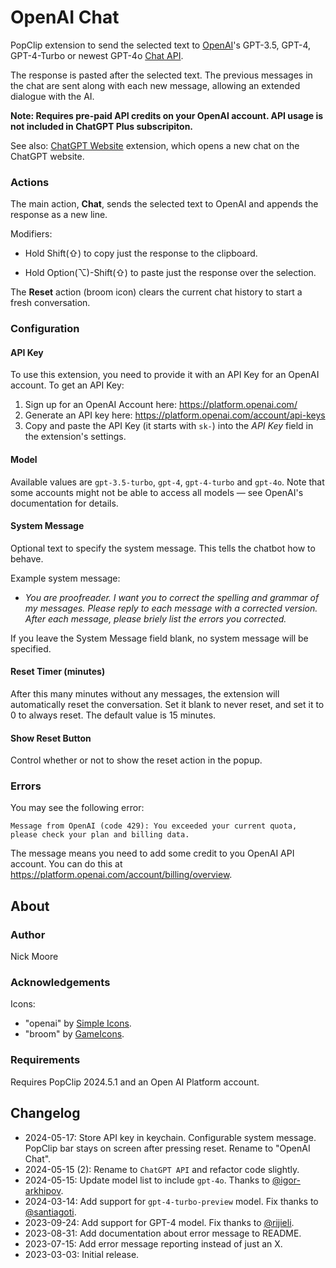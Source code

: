 # OpenAI Chat

PopClip extension to send the selected text to [OpenAI](https://openai.com/)'s GPT-3.5, GPT-4, GPT-4-Turbo or newest GPT-4o [Chat API](https://platform.openai.com/docs/api-reference/chat).

The response is pasted after the selected text. The previous messages in the chat are sent along with each new message, allowing an extended dialogue with the AI.

**Note: Requires pre-paid API credits on your OpenAI account. API usage is not included in ChatGPT Plus subscripiton.**

See also: [ChatGPT Website](https://www.popclip.app/extensions/x/73pbck) extension, which opens a new chat on the ChatGPT website.

### Actions

The main action, **Chat**, sends the selected text to OpenAI and
appends the response as a new line.

Modifiers:

- Hold Shift(⇧) to copy just the response to the clipboard.

- Hold Option(⌥)-Shift(⇧) to paste just the response over the selection.

The **Reset** action (broom icon) clears the current chat history to start a
fresh conversation.

### Configuration

#### API Key

To use this extension, you need to provide it with an API Key for an OpenAI
account. To get an API Key:

1. Sign up for an OpenAI Account here: <https://platform.openai.com/>
2. Generate an API key here: <https://platform.openai.com/account/api-keys>
3. Copy and paste the API Key (it starts with `sk-`) into the _API Key_ field in
   the extension's settings.

#### Model

Available values are `gpt-3.5-turbo`, `gpt-4`, `gpt-4-turbo` and `gpt-4o`. Note that some accounts might not be able to access all models — see OpenAI's documentation for details.

#### System Message

Optional text to specify the system message. This tells the chatbot how to behave.

Example system message:

- _You are proofreader. I want you to correct the spelling and grammar of my messages. Please reply to each message with a corrected version. After each message, please briely list the errors you corrected._

If you leave the System Message field blank, no system message will be specified.

#### Reset Timer (minutes)

After this many minutes without any messages, the extension will automatically
reset the conversation. Set it blank to never reset, and set it to 0 to always
reset. The default value is 15 minutes.

#### Show Reset Button

Control whether or not to show the reset action in the popup.

### Errors

You may see the following error:

`Message from OpenAI (code 429): You exceeded your current quota, please check your plan and billing data.`

The message means you need to add some credit to you OpenAI API account. You can do this at <https://platform.openai.com/account/billing/overview>.

## About

### Author

Nick Moore

### Acknowledgements

Icons:

- "openai" by [Simple Icons](https://simpleicons.org/).
- "broom" by [GameIcons](https://game-icons.net/).

### Requirements

Requires PopClip 2024.5.1 and an Open AI Platform account.

## Changelog

- 2024-05-17: Store API key in keychain. Configurable system message. PopClip bar stays on screen after pressing reset. Rename to "OpenAI Chat".
- 2024-05-15 (2): Rename to `ChatGPT API` and refactor code slightly.
- 2024-05-15: Update model list to include `gpt-4o`. Thanks to [@igor-arkhipov](https://github.com/igor-arkhipov).
- 2024-03-14: Add support for `gpt-4-turbo-preview` model. Fix thanks to [@santiagoti](https://github.com/santiagoti).
- 2023-09-24: Add support for GPT-4 model. Fix thanks to [@rijieli](https://github.com/pilotmoon/PopClip-Extensions/pull/1225).
- 2023-08-31: Add documentation about error message to README.
- 2023-07-15: Add error message reporting instead of just an X.
- 2023-03-03: Initial release.
